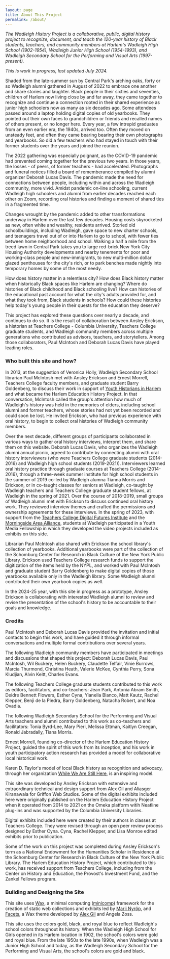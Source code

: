 ```yaml
---
layout: page
title: About This Project
permalink: /about/
---
```



_The Wadleigh History Project is a collaborative, public, digital history project to recognize, document, and teach the 120-year history of Black students, teachers, and community members at Harlem's Wadleigh High School (1902-1954), Wadleigh Junior High School (1954-1993), and Wadleigh Secondary School for the Performing and Visual Arts (1997-present)._

_This is work in progress, last updated July 2024._

Shaded from the late-summer sun by Central Park's arching oaks, forty or so Wadleigh alumni gathered in August of 2022 to embrace one another and share stories and laughter. Black people in their sixties and seventies, children of Harlem now living close by and far away, they came together to recognize and continue a connection rooted in their shared experience as junior high schoolers now as many as six decades ago. Some attendees passed around a laptop holding digital copies of old yearbooks. They pointed out their own faces to grandchildren or friends and recalled names of others present, or no longer here. Every year, a few intrepid graduates from an even earlier era, the 1940s, arrived too. Often they moved on unsteady feet, and often they came bearing bearing their own photographs and yearbooks. So did a few teachers who had stayed in touch with their former students over the years and joined the reunion. 

The 2022 gathering was especially poignant, as the COVID-19 pandemic had prevented coming together for the previous two years. In those years, the losses - of peers, of former teachers - had accelerated. Photographs and funeral notices filled a board of rememberance compiled by alumni organizer Deborah Lucas Davis. The pandemic made the need for connections between people, including within and across the Wadleigh community, more vivid. Amidst pandemic on-line schooling, current Wadleigh high schoolers and alumni from earlier decades reached each other on Zoom, recording oral histories and finding a moment of shared ties in a fragmented time. 

Changes wrought by the pandemic added to other transformations underway in Harlem over the last few decades. Housing costs skyrocketed as new, often white and wealthy, residents arrived. Storied old schoolbuildings, including Wadleigh, gave space to new charter schools, and teenagers travel out of or into Harlem to go to school, with fewer ties between home neighborhood and school. Walking a half a mile from the treed lawn in Central Park takes you to large red-brick New York City Housing Authority developments and nearby tenements for poor and working-class people and new-immigrants, to new multi-million dollar glazed penthouses for the city's rich, or to park benches made nightly into temporary homes by some of the most needy. 

How does history matter in a relentless city? How does Black history matter when historically Black spaces like Harlem are changing? Where do histories of Black childhood and Black schooling live? How can histories of the educational past account for what the city's adults provided for, and what they took from, Black students in schools? How could these histories help today's young people in their quests for the education they deserve? 

This project has explored these questions over nearly a decade, and continues to do so.  It is the result of collaboration between Ansley Erickson, a historian at Teachers College - Columbia University, Teachers College graduate students, and Wadleigh community members across multiple generations who contributed as advisors, teachers, and storytellers. Among those collaborators, Paul McIntosh and Deborah Lucas Davis have played leading roles. 

### Who built this site and how? 

In 2013, at the suggestion of Veronica Holly, Wadleigh Secondary School librarian Paul McIntosh met with Ansley Erickson and Ernest Morrell, Teachers College faculty members, and graduate student Barry Goldenberg, to discuss their work in support of [Youth Historians in Harlem](https://www.tc.columbia.edu/che/projects/youth-historians-in-harlem/) and what became the Harlem Education History Project. In that conversation, McIntosh called the group's attention how much of Wadleigh's history was held in the memories of elders, including school alumni and former teachers, whose stories had not yet been recorded and could soon be lost. He invited Erickson, who had previous experience with oral history, to begin to collect oral histories of Wadleigh community members. 

Over the next decade, different groups of participants collaborated in various ways to gather oral history interviews, interpret them, and share them on this website. Deborah Lucas Davis, who organizes the Wadleigh alumni annual picnic, agreed to contribute by connecting alumni with oral history interviewers (who were Teachers College graduate students (2014-2016) and Wadleigh high school students (2019-2021)). Interviewers learned oral history practice through graduate courses at Teachers College (2014-2016), through a three-week summer institute for high school students in the summer of 2019 co-led by Wadleigh alumna Tianna Morris and Erickson, or in co-taught classes for seniors at Wadleigh, co-taught by Wadleigh teachers and Teachers College graduate student fellows, at Wadleigh in the spring of 2021.  Over the course of 2018-2019, small groups of Wadleigh alumni met with Erickson to discuss continued oral history work. They reviewed interview themes and crafted the permissions and ownership agreements for these interviews. In the spring of 2023, with support from the [Teachers College Digital Futures Institute](https://www.tc.columbia.edu/digitalfuturesinstitute/) and the [Morningside Area Alliance](https://morningside-alliance.org/), students at Wadleigh participated in a Youth Media Fellowship in which they developed the video projects included as exhibits on this side. 

Librarian Paul McIntosh also shared with Erickson the school library's collection of yearbooks. Additional yearbooks were part of the collection of the Schomburg Center for Research in Black Culture of the New York Public Library. Erickson used Teachers College research funds to support the digitization of the items held by the NYPL, and worked with Paul McIntosh and graduate student Barry Goldenberg to make digital copies of those yearbooks available only in the Wadleigh library. Some Wadleigh alumni contributed their own yearbook copies as well. 

In the 2024-25 year, with this site in progress as a prototype, Ansley Erickson is collaborating with interested Wadleigh alumni to review and revise the presentation of the school's history to be accountable to their goals and knowledge. 

### Credits

Paul McIntosh and Deborah Lucas Davis provided the invitation and initial contacts to begin this work, and have guided it through informal conversations and multiple formal contributions over several years. 

The following Wadleigh community members have participated in meetings and discussions that shaped this project: 
Deborah Lucas Davis, Paul McIntosh, Wil Buckery, Helen Buckery, Claudette Telfair, Vinie Burrows, Marcia Thurmond, Christina Heath, Valerie McKee, Cynthia Perry, Sona Kludjian, Alvin Keitt, Charles Evans. 

The following Teachers College graduate students contributed to this work as editors, facilitators, and co-teachers: 
Jean Park, Antonia Abram Smith, Deidre Bennett Flowers, Esther Cyna, Yianella Blanco, Matt Kautz, Rachel Klepper, Benji de la Piedra, Barry Goldenberg, Natacha Robert, and Noa Ovadia. 

The following Wadleigh Secondary School for the Performing and Visual Arts teachers and alumni contributed to this work as co-teachers and facilitators: Tonia Byrd-Lee, Mary Pieri, 
Melissa Ettman, Kaitlyn Creegan, Ronald Jabradally, Tiana Morris.  

Ernest Morrell, founding co-director of the Harlem Education History Project, guided the spirit of this work from its inception, and his work in youth participatory action research has provided a model for collaborative local historical work.  

Karen D. Taylor's model of local Black history as recognition and advocacy, through her organization [While We Are Still Here](https://whilewearestillhere.org/), is an inspiring model. 

This site was developed by Ansley Erickson with extensive and extraordinary technical and design support from Alex Gil and Aliasger Kiranawala for Griffon Web Studios. Some of the digital exhibits included here were originally published on the Harlem Education History Project when it operated from 2014 to 2021 on the Omeka platform witih Neatline plug-ins and was supported by the Columbia University Libraries. 

Digital exhibits included here were created by their authors in classes at Teachers College. They were revised through an open peer review process designed by Esther Cyna. Cyna, Rachel Klepper, and Lisa Monroe edited exhibits prior to publication.

Some of the work on this project was completed during Ansley Erickson's term as a National Endowment for the Humanities Scholar in Residence at the Schomburg Center for Research in Black Culture of the New York Public Library. The Harlem Education History Project, which contributed to this work, has received support from Teachers College, including from the Center on History and Education, the Provost's Investment Fund, and the Zankel Fellows program. 

### Building and Designing the Site

This site uses [Wax](https://minicomp.github.io/wax/), a minimal computing ([minicomp](https://github.com/minicomp)) framework for the creation of static web collections and exhibits led by [Marii Nyröp](http://marii.info/), and [Facets](https://minicomp.github.io/wax-facets/), a Wax theme developed by [Alex Gil](https://github.com/elotroalex) and Angela Zoss. 

This site uses the colors gold, black, and royal blue to reflect Wadleigh's school colors throughout its history. When the Wadleigh High School for Girls opened in its Harlem location in 1902, the school's colors were gold and royal blue. From the late 1950s to the late 1990s, when Wadleigh was a Junior High School and today, as the Wadleigh Secondary School for the Performing and Visual Arts, the school's colors are gold and black. 



